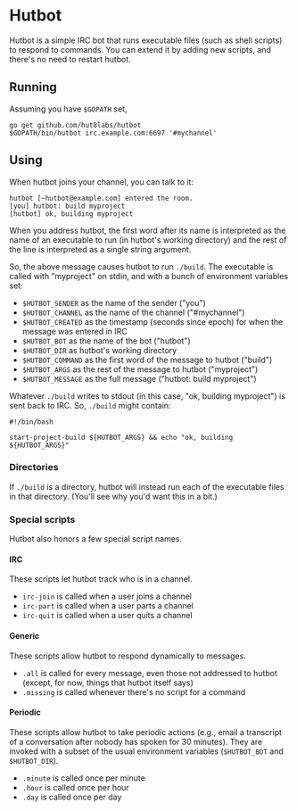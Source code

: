 # Hutbot

Hutbot is a simple IRC bot that runs executable files (such as shell scripts)
to respond to commands. You can extend it by adding new scripts, and there's no
need to restart hutbot.


## Running

Assuming you have `$GOPATH` set,

    go get github.com/hut8labs/hutbot
    $GOPATH/bin/hutbot irc.example.com:6697 '#mychannel'


## Using

When hutbot joins your channel, you can talk to it:

    hutbot [~hutbot@example.com] entered the room.
    [you] hutbot: build myproject
    [hutbot] ok, building myproject

When you address hutbot, the first word after its name is interpreted as the
name of an executable to run (in hutbot's working directory) and the rest of
the line is interpreted as a single string argument.

So, the above message causes hutbot to run `./build`. The executable is called
with "myproject" on stdin, and with a bunch of environment variables set:

  * `$HUTBOT_SENDER` as the name of the sender ("you")
  * `$HUTBOT_CHANNEL` as the name of the channel ("#mychannel")
  * `$HUTBOT_CREATED` as the timestamp (seconds since epoch) for when the
    message was entered in IRC
  * `$HUTBOT_BOT` as the name of the bot ("hutbot")
  * `$HUTBOT_DIR` as hutbot's working directory
  * `$HUTBOT_COMMAND` as the first word of the message to hutbot ("build")
  * `$HUTBOT_ARGS` as the rest of the message to hutbot ("myproject")
  * `$HUTBOT_MESSAGE` as the full message ("hutbot: build myproject")

Whatever `./build` writes to stdout (in this case, "ok, building myproject") is
sent back to IRC. So, `./build` might contain:

    #!/bin/bash

    start-project-build ${HUTBOT_ARGS} && echo "ok, building ${HUTBOT_ARGS}" 

### Directories

If `./build` is a directory, hutbot will instead run each of the executable
files in that directory. (You'll see why you'd want this in a bit.)


### Special scripts

Hutbot also honors a few special script names.


#### IRC

These scripts let hutbot track who is in a channel.

  * `irc-join` is called when a user joins a channel
  * `irc-part` is called when a user parts a channel
  * `irc-quit` is called when a user quits a channel
  

#### Generic

These scripts allow hutbot to respond dynamically to messages.

  * `.all` is called for every message, even those not addressed to hutbot
    (except, for now, things that hutbot itself says)
  * `.missing` is called whenever there's no script for a command
   

#### Periodic

These scripts allow hutbot to take periodic actions (e.g., email a transcript
of a conversation after nobody has spoken for 30 minutes). They are invoked
with a subset of the usual environment variables (`$HUTBOT_BOT` and
`$HUTBOT_DIR`).

  * `.minute` is called once per minute
  * `.hour` is called once per hour
  * `.day` is called once per day
